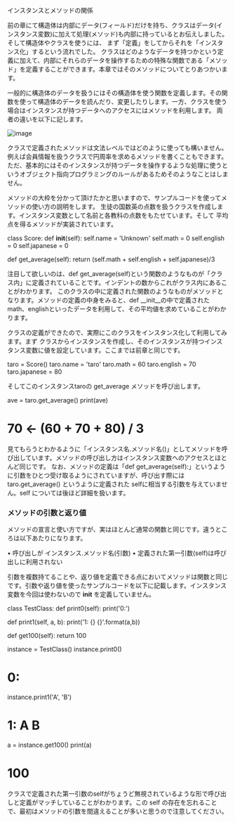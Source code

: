 インスタンスとメソッドの関係

前の章にて構造体は内部にデータ(フィールド)だけを持ち、クラスはデータ(インスタンス変数)に加えて処理(メソッド)も内部に持っているとお伝えしました。そして構造体やクラスを使うには、 まず「定義」をしてからそれを「インスタンス化」するという流れでした。
クラスはどのようなデータを持つかという定義に加えて、内部にそれらのデータを操作するための特殊な関数である「メソッド」を定義することができます。本章ではそのメソッドについてとりあつかいます。

一般的に構造体のデータを扱うにはその構造体を使う関数を定義します。その関数を使って構造体のデータを読んだり、変更したりします。一方、クラスを使う場合はインスタンスが持つデータへのアクセスにはメソッドを利用します。
両者の違いを以下に記します。

![image](./0100_image/02.png)

クラスで定義されたメソッドは文法レベルではどのように使っても構いません。例えば会員情報を扱うクラスで円周率を求めるメソッドを書くこともできます。ただ、基本的にはそのインスタンスが持つデータを操作するような処理に使うというオブジェクト指向プログラミングのルールがあるためそのようなことはしません。

メソッドの大枠を分かって頂けたかと思いますので、サンプルコードを使ってメソッドの使い方の説明をします。
生徒の国数英の点数を扱うクラスを作成します。インスタンス変数として名前と各教科の点数をもたせています。そして 平均点を得るメソッドが実装されています。

class Score:
  def __init__(self):
    self.name = 'Unknown'
    self.math = 0
    self.english = 0
    self.japanese = 0

  def get_average(self):
    return (self.math + self.english + self.japanese)/3

注目して欲しいのは、def get_average(self)という関数のようなものが「クラス内」に定義されていることです。インデントの数からこれがクラス内にあることがわかります。
このクラスの中に定義された関数のようなものがメソッドとなります。メソッドの定義の中身をみると、def __init__の中で定義されたmath、englishといったデータを利用して、その平均値を求めていることがわかります。

クラスの定義ができたので、実際にこのクラスをインスタンス化して利用してみます。まず クラスからインスタンスを作成し、そのインスタンスが持つインスタンス変数に値を設定しています。ここまでは前章と同じです。

taro = Score()
taro.name = 'taro'
taro.math = 60
taro.english = 70
taro.japanese = 80

そしてこのインスタンスtaroの get_average メソッドを呼び出します。

ave = taro.get_average()
print(ave)
# 70 <- (60 + 70 + 80) / 3

見てもらうとわかるように「インスタンス名.メソッド名()」としてメソッドを呼び出しています。メソッドの呼び出し方はインスタンス変数へのアクセスとほとんど同じです。
なお、メソッドの定義は「def get_average(self):」というように引数をひとつ受け取るようにされていますが、呼び出す際には taro.get_average() というように定義された selfに相当する引数を与えていません。self については後ほど詳細を扱います。

### メソッドの引数と返り値

メソッドの宣言と使い方ですが、実はほとんど通常の関数と同じです。違うところは以下あたりになります。

•	呼び出しが インスタンス.メソッド名(引数)
•	定義された第一引数(self)は呼び出しに利用されない

引数を複数持てることや、返り値を定義できる点においてメソッドは関数と同じです。引数や返り値を使ったサンプルコードを以下に記載します。インスタンス変数を今回は使わないので __init__ を定義していません。

class TestClass:
  def print0(self):
    print('0:')

  def print1(self, a, b):
    print('1: {} {}'.format(a,b))

  def get100(self):
    return 100

instance = TestClass()
instance.print0()
# 0:

instance.print1('A', 'B')
# 1: A B

a = instance.get100()
print(a)
# 100

クラスで定義された第一引数のselfがちょうど無視されているような形で呼び出しと定義がマッチしていることがわかります。この self の存在を忘れることで、最初はメソッドの引数を間違えることが多いと思うので注意してください。
